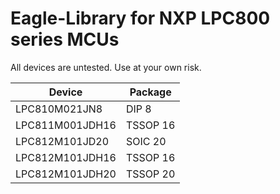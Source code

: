 Eagle-Library for NXP LPC800 series MCUs
========================================

All devices are untested. Use at your own risk.

| Device | Package |
| ------ | ------- |
| LPC810M021JN8 | DIP 8 |
| LPC811M001JDH16 | TSSOP 16 |
| LPC812M101JD20 | SOIC 20 |
| LPC812M101JDH16 | TSSOP 16 |
| LPC812M101JDH20 | TSSOP 20 |
